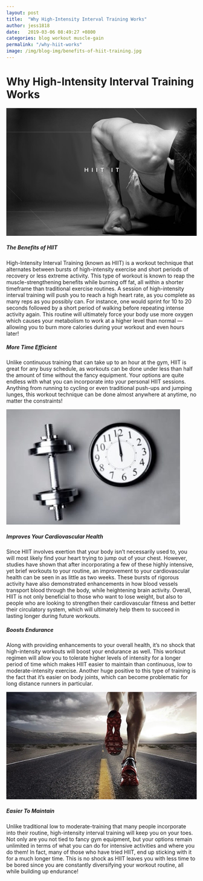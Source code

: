 ```yaml
---
layout: post
title:  "Why High-Intensity Interval Training Works"
author: jess1818
date:   2019-03-06 08:49:27 +0800
categories: blog workout muscle-gain
permalink: "/why-hiit-works"
image: /img/blog-img/benefits-of-hiit-training.jpg
---
```



# Why High-Intensity Interval Training Works

![hiit](/img/blog-img/benefits-of-hiit-training.jpg "image-1")

##### The Benefits of HIIT

High-Intensity Interval Training (known as HIIT) is a workout technique that alternates between bursts of high-intensity exercise and short periods of recovery or less extreme activity. This type of workout is known to reap the muscle-strengthening benefits while burning off fat, all within a shorter timeframe than traditional exercise routines. A session of high-intensity interval training will push you to reach a high heart rate, as you complete as many reps as you possibly can. For instance, one would sprint for 10 to 20 seconds followed by a short period of walking before repeating intense activity again. This routine will ultimately force your body use more oxygen which causes your metabolism to work at a higher level than normal — allowing you to burn more calories during your workout and even hours later!   

##### More Time Efficient

Unlike continuous training that can take up to an hour at the gym, HIIT is great for any busy schedule, as workouts can be done under less than half the amount of time without the fancy equipment. Your options are quite endless with what you can incorporate into your personal HIIT sessions. Anything from running to cycling or even traditional push-ups and jumping lunges, this workout technique can be done almost anywhere at anytime, no matter the constraints!

![brain](/img/blog-img/clock.jpg "image-2")


##### Improves Your Cardiovascular Health

Since HIIT involves exertion that your body isn’t necessarily used to, you will most likely find your heart trying to jump out of your chest. However, studies have shown that after incorporating a few of these highly intensive, yet brief workouts to your routine, an improvement to your cardiovascular health can be seen in as little as two weeks. These bursts of rigorous activity have also demonstrated enhancements in how blood vessels transport blood through the body, while heightening brain activity. Overall, HIIT is not only beneficial to those who want to lose weight, but also to people who are looking to strengthen their cardiovascular fitness and better their circulatory system, which will ultimately help them to succeed in lasting longer during future workouts.

##### Boosts Endurance

Along with providing enhancements to your overall health, it’s no shock that high-intensity workouts will boost your endurance as well. This workout regimen will allow you to tolerate higher levels of intensity for a longer period of time which makes HIIT easier to maintain than continuous, low to moderate-intensity exercise. Another huge positive to this type of training is the fact that it’s easier on body joints, which can become problematic for long distance runners in particular.


![water-hiit](/img/blog-img/running.jpg "image-3")


##### Easier To Maintain

Unlike traditional low to moderate-training that many people incorporate into their routine, high-intensity interval training will keep you on your toes. Not only are you not tied to fancy gym equipment, but your options remain unlimited in terms of what you can do for intensive activities and where you do them! In fact, many of those who have tried HIIT, end up sticking with it for a much longer time. This is no shock as HIIT leaves you with less time to be bored since you are constantly diversifying your workout routine, all while building up endurance!
